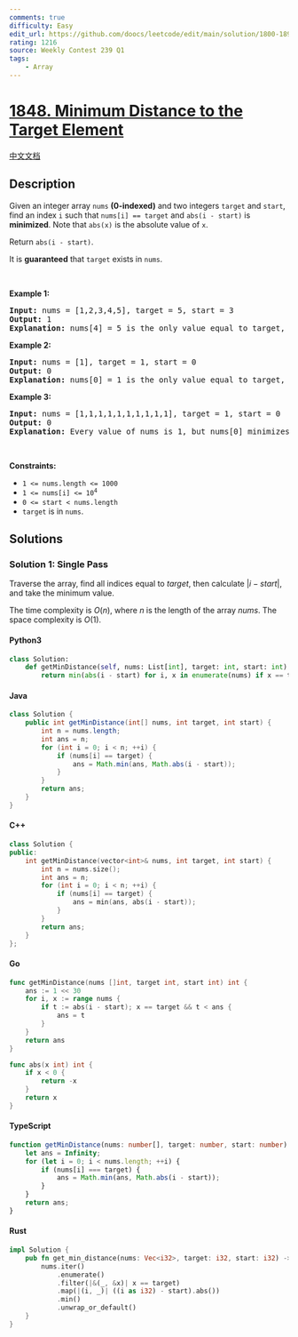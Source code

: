 ```yaml
---
comments: true
difficulty: Easy
edit_url: https://github.com/doocs/leetcode/edit/main/solution/1800-1899/1848.Minimum%20Distance%20to%20the%20Target%20Element/README_EN.md
rating: 1216
source: Weekly Contest 239 Q1
tags:
    - Array
---
```


<!-- problem:start -->

# [1848. Minimum Distance to the Target Element](https://leetcode.com/problems/minimum-distance-to-the-target-element)

[中文文档](/solution/1800-1899/1848.Minimum%20Distance%20to%20the%20Target%20Element/README.md)

## Description

<!-- description:start -->

<p>Given an integer array <code>nums</code> <strong>(0-indexed)</strong> and two integers <code>target</code> and <code>start</code>, find an index <code>i</code> such that <code>nums[i] == target</code> and <code>abs(i - start)</code> is <strong>minimized</strong>. Note that&nbsp;<code>abs(x)</code>&nbsp;is the absolute value of <code>x</code>.</p>

<p>Return <code>abs(i - start)</code>.</p>

<p>It is <strong>guaranteed</strong> that <code>target</code> exists in <code>nums</code>.</p>

<p>&nbsp;</p>
<p><strong class="example">Example 1:</strong></p>

<pre>
<strong>Input:</strong> nums = [1,2,3,4,5], target = 5, start = 3
<strong>Output:</strong> 1
<strong>Explanation:</strong> nums[4] = 5 is the only value equal to target, so the answer is abs(4 - 3) = 1.
</pre>

<p><strong class="example">Example 2:</strong></p>

<pre>
<strong>Input:</strong> nums = [1], target = 1, start = 0
<strong>Output:</strong> 0
<strong>Explanation:</strong> nums[0] = 1 is the only value equal to target, so the answer is abs(0 - 0) = 0.
</pre>

<p><strong class="example">Example 3:</strong></p>

<pre>
<strong>Input:</strong> nums = [1,1,1,1,1,1,1,1,1,1], target = 1, start = 0
<strong>Output:</strong> 0
<strong>Explanation:</strong> Every value of nums is 1, but nums[0] minimizes abs(i - start), which is abs(0 - 0) = 0.
</pre>

<p>&nbsp;</p>
<p><strong>Constraints:</strong></p>

<ul>
	<li><code>1 &lt;= nums.length &lt;= 1000</code></li>
	<li><code>1 &lt;= nums[i] &lt;= 10<sup>4</sup></code></li>
	<li><code>0 &lt;= start &lt; nums.length</code></li>
	<li><code>target</code> is in <code>nums</code>.</li>
</ul>

<!-- description:end -->

## Solutions

<!-- solution:start -->

### Solution 1: Single Pass

Traverse the array, find all indices equal to $target$, then calculate $|i - start|$, and take the minimum value.

The time complexity is $O(n)$, where $n$ is the length of the array $nums$. The space complexity is $O(1)$.

<!-- tabs:start -->

#### Python3

```python
class Solution:
    def getMinDistance(self, nums: List[int], target: int, start: int) -> int:
        return min(abs(i - start) for i, x in enumerate(nums) if x == target)
```

#### Java

```java
class Solution {
    public int getMinDistance(int[] nums, int target, int start) {
        int n = nums.length;
        int ans = n;
        for (int i = 0; i < n; ++i) {
            if (nums[i] == target) {
                ans = Math.min(ans, Math.abs(i - start));
            }
        }
        return ans;
    }
}
```

#### C++

```cpp
class Solution {
public:
    int getMinDistance(vector<int>& nums, int target, int start) {
        int n = nums.size();
        int ans = n;
        for (int i = 0; i < n; ++i) {
            if (nums[i] == target) {
                ans = min(ans, abs(i - start));
            }
        }
        return ans;
    }
};
```

#### Go

```go
func getMinDistance(nums []int, target int, start int) int {
	ans := 1 << 30
	for i, x := range nums {
		if t := abs(i - start); x == target && t < ans {
			ans = t
		}
	}
	return ans
}

func abs(x int) int {
	if x < 0 {
		return -x
	}
	return x
}
```

#### TypeScript

```ts
function getMinDistance(nums: number[], target: number, start: number): number {
    let ans = Infinity;
    for (let i = 0; i < nums.length; ++i) {
        if (nums[i] === target) {
            ans = Math.min(ans, Math.abs(i - start));
        }
    }
    return ans;
}
```

#### Rust

```rust
impl Solution {
    pub fn get_min_distance(nums: Vec<i32>, target: i32, start: i32) -> i32 {
        nums.iter()
            .enumerate()
            .filter(|&(_, &x)| x == target)
            .map(|(i, _)| ((i as i32) - start).abs())
            .min()
            .unwrap_or_default()
    }
}
```

<!-- tabs:end -->

<!-- solution:end -->

<!-- problem:end -->
